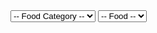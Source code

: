 

<div>
  <select id="ex1-category">
    <option value="">-- Food Category --</option>
    <option value="meat">Meat</option>
    <option value="vegetable">Vegetable</option>
    <option value="fruit">Fruit</option>
  </select>
  <select id="ex1-food">
    <option value="">-- Food --</option>
    <option value="beef" data-ex1-category="meat">Beef</option>
    <option value="pork" data-ex1-category="meat">Pork</option>
    <option value="chicken" data-ex1-category="meat">Chicken</option>
    <option value="lettuce" data-ex1-category="vegetable">Lettuce</option>
    <option value="carrot" data-ex1-category="vegetable">Carrot</option>
    <option value="tomato" data-ex1-category="vegetable">Tomato</option>
    <option value="apple" data-ex1-category="fruit">Apple</option>
    <option value="banana" data-ex1-category="fruit">Banana</option>
    <option value="melon" data-ex1-category="fruit">Melon</option>
  </select>
</div>

